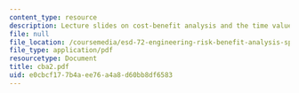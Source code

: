 ```yaml
---
content_type: resource
description: Lecture slides on cost-benefit analysis and the time value of money.
file: null
file_location: /coursemedia/esd-72-engineering-risk-benefit-analysis-spring-2007/e0cbcf177b4aee76a4a8d60bb8df6583_cba2.pdf
file_type: application/pdf
resourcetype: Document
title: cba2.pdf
uid: e0cbcf17-7b4a-ee76-a4a8-d60bb8df6583
---
```

